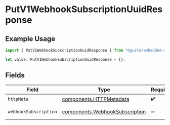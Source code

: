 # PutV1WebhookSubscriptionUuidResponse

## Example Usage

```typescript
import { PutV1WebhookSubscriptionUuidResponse } from "@gusto/embedded-api/models/operations/putv1webhooksubscriptionuuid.js";

let value: PutV1WebhookSubscriptionUuidResponse = {};
```

## Fields

| Field                                                                            | Type                                                                             | Required                                                                         | Description                                                                      |
| -------------------------------------------------------------------------------- | -------------------------------------------------------------------------------- | -------------------------------------------------------------------------------- | -------------------------------------------------------------------------------- |
| `httpMeta`                                                                       | [components.HTTPMetadata](../../models/components/httpmetadata.md)               | :heavy_check_mark:                                                               | N/A                                                                              |
| `webhookSubscription`                                                            | [components.WebhookSubscription](../../models/components/webhooksubscription.md) | :heavy_minus_sign:                                                               | Example response                                                                 |